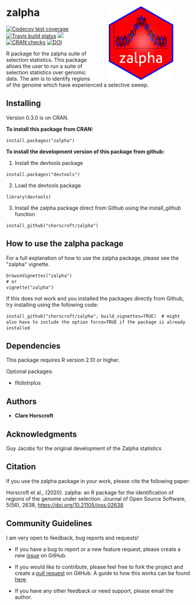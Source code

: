# zalpha <img src="man/figures/sticker.png" alt="zalpha hex sticker" width = "175" height = "200" align="right" style="vertical-align:middle;margin:0px 50px"/>

  <!-- badges: start -->
  [![Codecov test coverage](https://codecov.io/gh/chorscroft/zalpha/branch/master/graph/badge.svg)](https://codecov.io/gh/chorscroft/zalpha?branch=master)
  [![Travis build status](https://travis-ci.org/chorscroft/zalpha.svg?branch=master)](https://travis-ci.org/chorscroft/zalpha)
  [![](https://www.r-pkg.org/badges/version/zalpha?color=green)](https://cran.r-project.org/package=zalpha)
  [![CRAN checks](https://cranchecks.info/badges/summary/zalpha)](https://cran.r-project.org/web/checks/check_results_zalpha.html)
  [![DOI](https://joss.theoj.org/papers/10.21105/joss.02638/status.svg)](https://doi.org/10.21105/joss.02638)
  <!-- badges: end -->
  
R package for the zalpha suite of selection statistics. This package allows the user to run a suite of selection statistics over genomic data. The aim is to identify regions of the genome which have experienced a selective sweep.

## Installing

Version 0.3.0 is on CRAN.

**To install this package from CRAN:**

```
install.packages("zalpha")
```

**To install the development version of this package from github:**

1) Install the devtools package

```
install.packages("devtools")
```

2) Load the devtools package

```
library(devtools)
```

3) Install the zalpha package direct from Github using the install_github function

```
install_github("chorscroft/zalpha")
```

## How to use the zalpha package

For a full explanation of how to use the zalpha package, please see the "zalpha" vignette.

```
browseVignettes("zalpha")
# or
vignette("zalpha")
```
If this does not work and you installed the packages directly from Github, try installing using the following code:

```
install_github("chorscroft/zalpha", build_vignettes=TRUE)  # might also have to include the option force=TRUE if the package is already installed
```

## Dependencies

This package requires R version 2.10 or higher.

Optional packages:

* fitdistrplus

## Authors

* **Clare Horscroft**

## Acknowledgments

Guy Jacobs for the original development of the Zalpha statistics

## Citation

If you use the zalpha package in your work, please cite the following paper:

Horscroft et al., (2020). zalpha: an R package for the identification of regions of the genome under selection. Journal of Open Source Software, 5(56), 2638, https://doi.org/10.21105/joss.02638

## Community Guidelines

I am very open to feedback, bug reports and requests!

* If you have a bug to report or a new feature request, please create a new [issue](https://github.com/chorscroft/zalpha/issues) on GitHub.

* If you would like to contribute, please feel free to fork the project and create a [pull request](https://github.com/chorscroft/zalpha/pulls) on GitHub. A guide to how this works can be found [here](https://guides.github.com/activities/forking/).

* If you have any other feedback or need support, please email the author.
